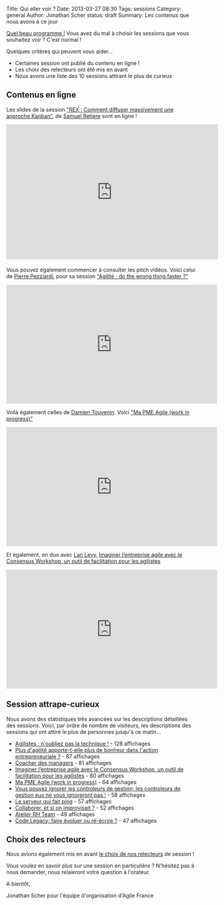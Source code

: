 Title: Qui aller voir ?
Date: 2013-03-27 08:30
Tags: sessions
Category: general
Author: Jonathan Scher
status: draft
Summary: Les contenus que nous avons à ce jour

<a href="http://www.conference-agile.fr/static/programme/programme-agile-france-2013-draft-3.pdf">Quel beau programme !</a> Vous avez du mal à choisir les sessions que vous souhaitez voir ? C'est normal !

Quelques critères qui peuvent vous aider...
- Certaines session ont publié du contenu en ligne !
- Les choix des relecteurs ont été mis en avant
- Nous avons une liste des 10 sessions attirant le plus de curieux

<h2>Contenus en ligne</h2>

Les slides de la session <a href="http://www.conference-agile.fr/sessions/rex-comment-diffuser-massivement-une-approche-kanban.html">"REX : Comment diffuser massivement une approche Kanban"</a>, de <a href="http://www.conference-agile.fr/bios/samuel-retiere.html">Samuel Retiere</a> sont en ligne !

<iframe src="http://www.slideshare.net/slideshow/embed_code/20426286" width="560" height="356" frameborder="0" marginwidth="0" marginheight="0" scrolling="no" style="border:1px solid #CCC;border-width:1px 1px 0;margin-bottom:5px" allowfullscreen webkitallowfullscreen mozallowfullscreen> </iframe>

Vous pouvez également commencer à consulter les pitch vidéos. Voici celui de <a href="http://www.conference-agile.fr/bios/pierre-pezziardi.html">Pierre Pezziardi</a>, pour sa session <a href="http://www.conference-agile.fr/sessions/agilite-do-the-wrong-thing-faster.html">"Agilité : do the wrong thing faster ?"</a>

<iframe width="560" height="315" src="http://www.youtube.com/embed/nDLjplZ_0yw" frameborder="0" allowfullscreen></iframe>

Voilà également celles de <a href="http://www.conference-agile.fr/bios/damien-thouvenin.html">Damien Touvenin</a>. Voici <a href="http://www.conference-agile.fr/sessions/ma-pme-agile-work-in-progress.html">"Ma PME Agile (work in progress)"</a>

<iframe width="560" height="315" src="http://www.youtube.com/embed/cmwfUnFmSW4" frameborder="0" allowfullscreen></iframe>

Et également, en duo avec <a href="http://www.conference-agile.fr/bios/lan-levy.html">Lan Levy</a>, <a href="http://www.conference-agile.fr/sessions/imaginer-lentreprise-agile-avec-le-consensus-workshop-un-outil-de-facilitation-pour-les-agilistes.html">Imaginer l’entreprise agile avec le Consensus Workshop, un outil de facilitation pour les agilistes</a>

<iframe width="560" height="315" src="http://www.youtube.com/embed/4PGR1sKc4rg" frameborder="0" allowfullscreen></iframe>

<h2>Session attrape-curieux</h2>
Nous avons des statistiques très avancées sur les descriptions détaillées des sessions. Voici, par ordre de nombre de visiteurs, les descriptions des sessions qui ont attiré le plus de personnes jusqu'à ce matin...

- <a href="/sessions/agilistes-noubliez-pas-la-technique.html">Agilistes : n'oubliez pas la technique !</a> - 128 affichages
- <a href="/sessions/plus-dagilite-apporte-t-elle-plus-de-bonheur-dans-laction-entrepreneuriale.html">Plus d'agilité apporte-t-elle plus de bonheur dans l'action entrepreneuriale ?</a> - 87 affichages
- <a href="/sessions/coacher-des-managers.html">Coacher des managers</a> - 81 affichages
- <a href="/sessions/imaginer-lentreprise-agile-avec-le-consensus-workshop-un-outil-de-facilitation-pour-les-agilistes.html">Imaginer l’entreprise agile avec le Consensus Workshop, un outil de facilitation pour les agilistes</a> - 80 affichages
- <a href="/sessions/ma-pme-agile-work-in-progress.html">Ma PME Agile (work in progress)</a> - 64 affichages
- <a href="/sessions/vous-pouvez-ignorer-les-controleurs-de-gestion-les-controleurs-de-gestion-eux-ne-vous-ignoreront-pas.html">Vous pouvez ignorer les controleurs de gestion; les controleurs de gestion eux ne vous ignoreront pas !</a> - 58 affichages
- <a href="/sessions/le-serveur-qui-fait-ping.html">Le serveur qui fait ping</a> - 57 affichages
- <a href="/sessions/collaborer-et-si-on-improvisait.html">Collaborer, et si on improvisait ?</a> - 52 affichages
- <a href="/sessions/atelier-rh-team.html">Atelier RH Team</a> - 49 affichages
- <a href="/sessions/code-legacy-faire-evoluer-ou-re-ecrire.html">Code Legacy: faire évoluer ou ré-écrire ?</a> - 47 affichages

<h2>Choix des relecteurs</h2>

Nous avions également mis en avant <a href="http://www.conference-agile.fr/nos-favoris.htm">le choix de nos relecteurs</a> de session !

Vous voulez en savoir plus sur une session en particulière ? N'hésitez pas à nous demander, nous relaieront votre question à l'orateur.

A bientôt,

Jonathan Scher pour l'équipe d'organisation d'Agile France
